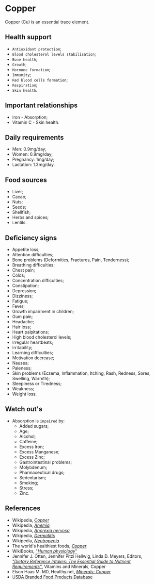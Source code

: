 # Copper
Copper (Cu) is an essential trace element.

## Health support
- `Antioxidant protection`;
- `Blood cholesterol levels stabilisation`;
- `Bone health`;
- `Growth`;
- `Hormone formation`;
- `Immunity`;
- `Red blood cells formation`;
- `Respiration`;
- `Skin health`.

## Important relationships
- Iron - Absorption;
- Vitamin C - Skin health.

## Daily requirements
- Men: 0.9mg/day;
- Women: 0.9mg/day;
- Pregnancy: 1mg/day;
- Lactation: 1.3mg/day.

## Food sources
- Liver;
- Cacao;
- Nuts;
- Seeds;
- Shellfish;
- Herbs and spices;
- Lentils.

## Deficiency signs
- Appetite loss;
- Attention difficulties;
- Bone problems (Deformities, Fractures, Pain, Tenderness);
- Breathing difficulties;
- Chest pain;
- Colds;
- Concentration difficulties;
- Constipation;
- Depression;
- Dizziness;
- Fatigue;
- Fever;
- Growth impairment in children;
- Gum pain;
- Headache;
- Hair loss;
- Heart palpitations;
- High blood cholesterol levels;
- Irregular heartbeats;
- Irritability;
- Learning difficulties;
- Motivation decrease;
- Nausea;
- Paleness;
- Skin problems (Eczema, Inflammation, Itching, Rash, Redness, Sores, Swelling, Warmth);
- Sleepiness or Tiredness;
- Weakness;
- Weight loss.

## Watch out's
- Absorption is `impaired` by:
    - Added sugars;
    - Age;
    - Alcohol;
    - Caffeine;
	- Excess Iron;
    - Excess Manganese;
	- Excess Zinc;
    - Gastrointestinal problems;
    - Molybdenum;
    - Pharmaceutical drugs;
    - Sedentarism;
    - Smoking;
    - Stress;
    - Zinc.

## References
- Wikipedia, [_Copper_](https://en.wikipedia.org/wiki/Copper)
- Wikipedia, [_Anemia_](https://en.wikipedia.org/wiki/Anemia#Signs_and_symptoms)
- Wikipedia, [_Anorexia nervosa_](https://en.wikipedia.org/wiki/Anorexia_nervosa#Signs_and_symptoms)
- Wikipedia, [_Dermatitis_](https://en.wikipedia.org/wiki/Dermatitis#Signs_and_symptoms)
- Wikipedia, [_Neutropenia_](https://en.wikipedia.org/wiki/Neutropenia#Signs_and_symptoms)
- The world's healthiest foods, [_Copper_](http://www.whfoods.com/genpage.php?tname=nutrient&dbid=53)
- WikiBooks, ["_Human physiology_"](https://en.wikibooks.org/wiki/Human_Physiology/Nutrition#Minerals)
- Jennifer J. Otten, Jennifer Pitzi Hellwig, Linda D. Meyers, Editors, [_"Dietary Reference Intakes: The Essential Guide to Nutrient Requirements"_](https://www.amazon.com/Dietary-Reference-Intakes-Essential-Requirements/dp/0309157420), Vitamins and Minerals, Copper
- Elson Haas M. MD, Healthy.net, [_Minerals: Copper_](http://www.healthy.net/Health/Article/Copper/2059/1)
- [USDA Branded Food Products Database](https://ndb.nal.usda.gov/ndb/nutrients/report/nutrientsfrm?max=1000&offset=0&totCount=0&nutrient1=312&nutrient2=&nutrient3=&subset=0&sort=c&measureby=g)